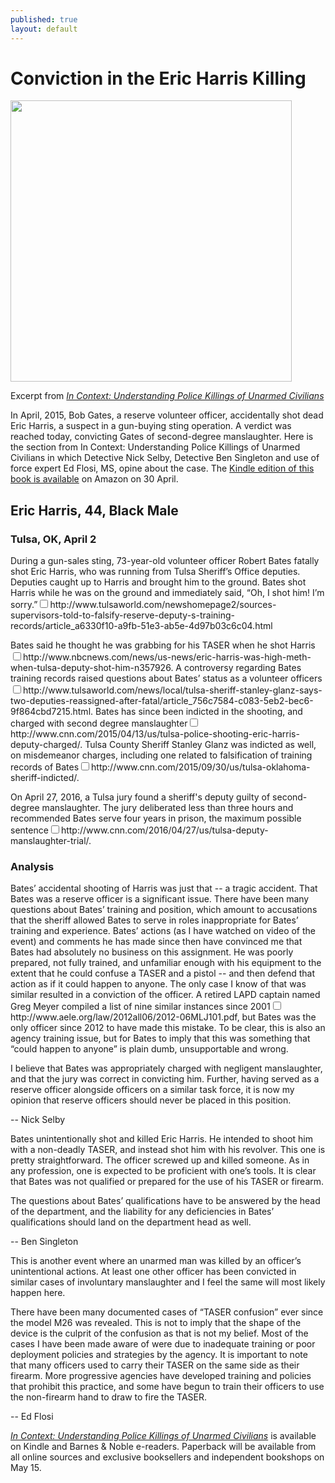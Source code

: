 ```yaml
---
published: true
layout: default
---
```

<h1>Conviction in the Eric Harris Killing</h1>
<p><img class="left" width="450px" src="https://nselby.github.io/assets/img/sorry_I_shot_him.png" /></p>

<p>Excerpt from <em><a href="http://www.amazon.com/Context-Understanding-Killings-Unarmed-Civilians-ebook/dp/B01DO9NTAG/ref=sr_1_2" target="_blank">In Context: Understanding Police Killings of Unarmed Civilians</a></em> </p>


<p>In April, 2015, Bob Gates, a reserve volunteer officer, accidentally shot dead Eric Harris, a suspect in a gun-buying sting operation. A verdict was reached today, convicting Gates of second-degree manslaughter. Here is the section from In Context: Understanding Police Killings of Unarmed Civilians in which Detective Nick Selby, Detective Ben Singleton and use of force expert Ed Flosi, MS, opine about the case. The <a href="http://www.amazon.com/Context-Understanding-Killings-Unarmed-Civilians-ebook/dp/B01DO9NTAG/ref=sr_1_2" target="_blank">Kindle edition of this book is available</a> on Amazon on 30 April. </p>


<h2>Eric Harris, 44, Black Male</h2>

<h3>Tulsa, OK, April 2</h3>

<p>During a gun-sales sting, 73-year-old volunteer officer Robert Bates fatally shot Eric Harris, who was running from Tulsa Sheriff’s Office deputies. Deputies caught up to Harris and brought him to the ground. Bates shot Harris while he was on the ground and immediately said, “Oh, I shot him! I’m sorry.”<label for="sn-demo" class="margin-toggle sidenote-number"></label><input type="checkbox" id="sn-demo" class="margin-toggle"/><span class="sidenote">http://www.tulsaworld.com/newshomepage2/sources-supervisors-told-to-falsify-reserve-deputy-s-training-records/article_a6330f10-a9fb-51e3-ab5e-4d97b03c6c04.html</span></p>

<p>Bates said he thought he was grabbing for his TASER when he shot Harris<label for="sn-demo" class="margin-toggle sidenote-number"></label><input type="checkbox" id="sn-demo" class="margin-toggle"/><span class="sidenote">http://www.nbcnews.com/news/us-news/eric-harris-was-high-meth-when-tulsa-deputy-shot-him-n357926</span>. A controversy regarding Bates training records raised questions about Bates’ status as a volunteer officers<label for="sn-demo" class="margin-toggle sidenote-number"></label><input type="checkbox" id="sn-demo" class="margin-toggle"/><span class="sidenote">http://www.tulsaworld.com/news/local/tulsa-sheriff-stanley-glanz-says-two-deputies-reassigned-after-fatal/article_756c7584-c083-5eb2-bec6-9f864cbd7215.html</span>. Bates has since been indicted in the shooting, and charged with second degree manslaughter<label for="sn-demo" class="margin-toggle sidenote-number"></label><input type="checkbox" id="sn-demo" class="margin-toggle"/><span class="sidenote">http://www.cnn.com/2015/04/13/us/tulsa-police-shooting-eric-harris-deputy-charged/</span>. Tulsa County Sheriff Stanley Glanz was indicted as well, on misdemeanor charges, including one related to falsification of training records of Bates<label for="sn-demo" class="margin-toggle sidenote-number"></label><input type="checkbox" id="sn-demo" class="margin-toggle"/><span class="sidenote">http://www.cnn.com/2015/09/30/us/tulsa-oklahoma-sheriff-indicted/</span>.</p>

<p>On April 27, 2016, a Tulsa jury found a sheriff's deputy guilty of second-degree manslaughter. The jury deliberated less than three hours and recommended Bates serve four years in prison, the maximum possible sentence<label for="sn-demo" class="margin-toggle sidenote-number"></label><input type="checkbox" id="sn-demo" class="margin-toggle"/><span class="sidenote">http://www.cnn.com/2016/04/27/us/tulsa-deputy-manslaughter-trial/</span>.</p>

<h3>Analysis</h3>

<p>Bates’ accidental shooting of Harris was just that -- a tragic accident. That Bates was a reserve officer is a significant issue. There have been many questions about Bates’ training and position, which amount to accusations that the sheriff allowed Bates to serve in roles inappropriate for Bates’ training and experience. Bates’ actions (as I have watched on video of the event) and comments he has made since then have convinced me that Bates had absolutely no business on this assignment. He was poorly prepared, not fully trained, and unfamiliar enough with his equipment to the extent that he could confuse a TASER and a pistol -- and then defend that action as if it could happen to anyone. The only case I know of that was similar resulted in a conviction of the officer. A retired LAPD captain named Greg Meyer compiled a list of nine similar instances since 2001<label for="sn-demo" class="margin-toggle sidenote-number"></label><input type="checkbox" id="sn-demo" class="margin-toggle"/><span class="sidenote">http://www.aele.org/law/2012all06/2012-06MLJ101.pdf</span>, but Bates was the only officer since 2012 to have made this mistake. To be clear, this is also an agency training issue, but for Bates to imply that this was something that “could happen to anyone” is plain dumb, unsupportable and wrong.</p>

<p>I believe that Bates was appropriately charged with negligent manslaughter, and that the jury was correct in convicting him. Further, having served as a reserve officer alongside officers on a similar task force, it is now my opinion that reserve officers should never be placed in this position.</p>

<p>-- Nick Selby</p>

<p>Bates unintentionally shot and killed Eric Harris. He intended to shoot him with a non-deadly TASER, and instead shot him with his revolver. This one is pretty straightforward. The officer screwed up and killed someone. As in any profession, one is expected to be proficient with one’s tools. It is clear that Bates was not qualified or prepared for the use of his TASER or firearm. </p>

<p>The questions about Bates’ qualifications have to be answered by the head of the department, and the liability for any deficiencies in Bates’ qualifications should land on the department head as well.</p>

<p>-- Ben Singleton</p>

<p>This is another event where an unarmed man was killed by an officer’s unintentional actions. At least one other officer has been convicted in similar cases of involuntary manslaughter and I feel the same will most likely happen here.</p>

<p>There have been many documented cases of “TASER confusion” ever since the model M26 was revealed. This is not to imply that the shape of the device is the culprit of the confusion as that is not my belief. Most of the cases I have been made aware of were due to inadequate training or poor deployment policies and strategies by the agency. It is important to note that many officers used to carry their TASER on the same side as their firearm. More progressive agencies have developed training and policies that prohibit this practice, and some have begun to train their officers to use the non-firearm hand to draw to fire the TASER.</p>

<p>-- Ed Flosi</p>

<p><em><a href="http://www.amazon.com/Context-Understanding-Killings-Unarmed-Civilians-ebook/dp/B01DO9NTAG/ref=sr_1_2" target="_blank">In Context: Understanding Police Killings of Unarmed Civilians</a></em> is available on Kindle and Barnes &amp; Noble e-readers. Paperback will be available from all online sources and exclusive booksellers and independent bookshops on May 15.</p> 

